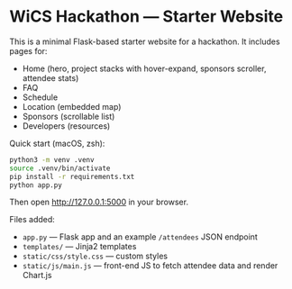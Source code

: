 # WiCS Hackathon — Starter Website

This is a minimal Flask-based starter website for a hackathon. It includes pages for:

- Home (hero, project stacks with hover-expand, sponsors scroller, attendee stats)
- FAQ
- Schedule
- Location (embedded map)
- Sponsors (scrollable list)
- Developers (resources)

Quick start (macOS, zsh):

```bash
python3 -m venv .venv
source .venv/bin/activate
pip install -r requirements.txt
python app.py
```

Then open http://127.0.0.1:5000 in your browser.

Files added:
- `app.py` — Flask app and an example `/attendees` JSON endpoint
- `templates/` — Jinja2 templates
- `static/css/style.css` — custom styles
- `static/js/main.js` — front-end JS to fetch attendee data and render Chart.js

